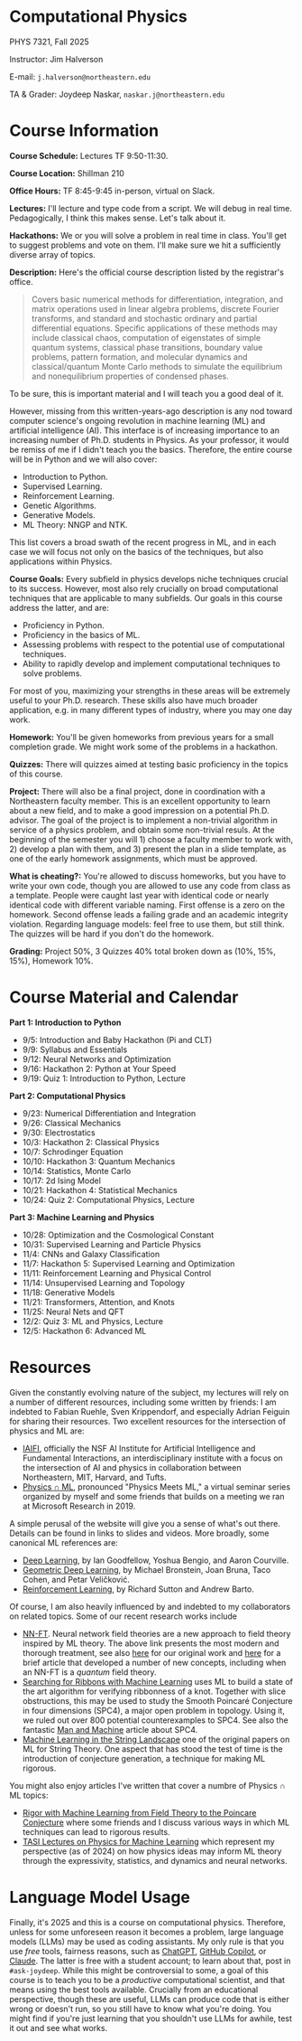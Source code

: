 # Computational Physics

PHYS 7321, Fall 2025

Instructor: Jim Halverson

E-mail: ``j.halverson@northeastern.edu``

TA & Grader: Joydeep Naskar, ``naskar.j@northeastern.edu``

# Course Information

**Course Schedule:** Lectures TF 9:50-11:30.

**Course Location:** Shillman 210

**Office Hours:** TF 8:45-9:45 in-person, virtual on Slack.

**Lectures:** I'll lecture and type code from a script. We will debug in real time. Pedagogically, I think this makes sense. Let's talk about it.

**Hackathons:** We or you will solve a problem in real time in class. You'll get to suggest problems and vote on them. I'll make sure we hit a sufficiently diverse array of topics.

**Description:** Here's the official course description listed by the registrar's office.

> Covers basic numerical methods for differentiation, integration, and matrix operations used in linear algebra problems, discrete Fourier transforms, and standard and stochastic ordinary and partial differential equations. Specific applications of these methods may include classical chaos, computation of eigenstates of simple quantum systems, classical phase transitions, boundary value problems, pattern formation, and molecular dynamics and classical/quantum Monte Carlo methods to simulate the equilibrium and nonequilibrium properties of condensed phases.

To be sure, this is important material and I will teach you a good deal of it. 

However, missing from this written-years-ago description is any nod toward computer science's ongoing revolution in machine learning (ML) and artificial intelligence (AI). This interface is of increasing importance to an increasing number of Ph.D. students in Physics. As your professor, it would be remiss of me if I didn't teach you the basics. Therefore, the entire course will be in Python and we will also cover:

- Introduction to Python.
- Supervised Learning.
- Reinforcement Learning.
- Genetic Algorithms.
- Generative Models.
- ML Theory: NNGP and NTK.

This list covers a broad swath of the recent progress in ML, and in each case we will focus not only on the basics of the techniques, but also applications within Physics. 

**Course Goals:** Every subfield in physics develops niche techniques crucial to its success. However, most also rely crucially on broad computational techniques that are applicable to many subfields. Our goals in this course address the latter, and are:
- Proficiency in Python.
- Proficiency in the basics of ML.
- Assessing problems with respect to the potential use of computational techniques.
- Ability to rapidly develop and implement computational techniques to solve problems.

For most of you, maximizing your strengths in these areas will be extremely useful to your Ph.D. research. These skills also have much broader application, e.g. in many different types of industry, where you may one day work.

**Homework:** You'll be given homeworks from previous years for a small completion grade. We might work some of the problems in a hackathon.

**Quizzes:** There will quizzes aimed at testing basic proficiency in the topics of this course.

**Project:** There will also be a final project, done in coordination with a Northeastern faculty member. This is an excellent opportunity to learn about a new field, and to make a good impression on a potential Ph.D. advisor. The goal of the project is to implement a non-trivial algorithm in service of a physics problem, and obtain some non-trivial resuls. At the beginning of the semester you will 1) choose a faculty member to work with, 2) develop a plan with them, and 3) present the plan in a slide template, as one of the early homework assignments, which must be approved.

**What is cheating?:** You're allowed to discuss homeworks, but you have to write your own code, though you are allowed to use any code from class as a template. People were caught last year with identical code or nearly identical code with different variable naming. First offense is a zero on the homework. Second offense leads a failing grade and an academic integrity violation. Regarding language models: feel free to use them, but still think. The quizzes will be hard if you don't do the homework.

**Grading:** Project 50%, 3 Quizzes 40% total broken down as (10%, 15%, 15%), Homework 10%.

# Course Material and Calendar

**Part 1: Introduction to Python**
- 9/5: Introduction and Baby Hackathon (Pi and CLT)
- 9/9: Syllabus and Essentials
- 9/12: Neural Networks and Optimization
- 9/16: Hackathon 2: Python at Your Speed
- 9/19: Quiz 1: Introduction to Python, Lecture

**Part 2: Computational Physics**
- 9/23: Numerical Differentiation and Integration
- 9/26: Classical Mechanics
- 9/30: Electrostatics
- 10/3: Hackathon 2: Classical Physics
- 10/7: Schrodinger Equation
- 10/10: Hackathon 3: Quantum Mechanics
- 10/14: Statistics, Monte Carlo
- 10/17: 2d Ising Model
- 10/21: Hackathon 4: Statistical Mechanics
- 10/24: Quiz 2: Computational Physics, Lecture

**Part 3: Machine Learning and Physics**
- 10/28: Optimization and the Cosmological Constant
- 10/31: Supervised Learning and Particle Physics
- 11/4: CNNs and Galaxy Classification
- 11/7: Hackathon 5: Supervised Learning and Optimization
- 11/11: Reinforcement Learning and Physical Control
- 11/14: Unsupervised Learning and Topology
- 11/18: Generative Models 
- 11/21: Transformers, Attention, and Knots
- 11/25: Neural Nets and QFT
- 12/2: Quiz 3: ML and Physics, Lecture
- 12/5: Hackathon 6: Advanced ML

# Resources

Given the constantly evolving nature of the subject, my lectures will rely on a number of different resources, including some written by friends: I am indebted to Fabian Ruehle, Sven Krippendorf, and especially Adrian Feiguin for sharing their resources. Two excellent resources for the intersection of physics and ML are:
- [IAIFI](http://www.iaifi.org), officially the NSF AI Institute for Artificial Intelligence and Fundamental Interactions, an interdisciplinary institute with a focus on the intersection of AI and physics in collaboration between Northeastern, MIT, Harvard, and Tufts.
- [Physics $\cap$ ML](http://www.physicsmeetsml.org), pronounced "Physics Meets ML," a virtual seminar series organized by myself and some friends that builds on a meeting we ran at Microsoft Research in 2019.

A simple perusal of the website will give you a sense of what's out there. Details can be found in links to slides and videos. More broadly, some canonical ML references are:
- [Deep Learning](https://www.deeplearningbook.org), by Ian Goodfellow, Yoshua Bengio, and Aaron Courville.
- [Geometric Deep Learning](https://geometricdeeplearning.com), by Michael Bronstein, Joan Bruna, Taco Cohen, and Petar Veličković.
- [Reinforcement Learning](http://incompleteideas.net/book/the-book-2nd.html), by Richard Sutton and Andrew Barto.

Of course, I am also heavily influenced by and indebted to my collaborators on related topics. Some of our recent research works include
- [NN-FT](https://arxiv.org/abs/2307.03223). Neural network field theories are a new approach to field theory inspired by ML theory. The above link presents the most modern and thorough treatment, see also [here](https://arxiv.org/abs/2008.08601) for our original work and [here](https://arxiv.org/abs/2112.04527) for a brief article that developed a number of new concepts, including when an NN-FT is a *quantum* field theory.
- [Searching for Ribbons with Machine Learning](https://arxiv.org/abs/2304.09304) uses ML to build a state of the art algorithm for verifying ribbonness of a knot. Together with slice obstructions, this may be used to study the Smooth Poincaré Conjecture in four dimensions (SPC4), a major open problem in topology. Using it, we ruled out over 800 potential counterexamples to SPC4. See also the fantastic [Man and Machine](https://arxiv.org/abs/0906.5177) article about SPC4.
- [Machine Learning in the String Landscape](https://arxiv.org/abs/1707.00655) one of the original papers on ML for String Theory. One aspect that has stood the test of time is the introduction of conjecture generation, a technique for making ML rigorous.

You might also enjoy articles I've written that cover a numbre of Physics $\cap$ ML topics:
- [Rigor with Machine Learning from Field Theory to the Poincare Conjecture](https://www.nature.com/articles/s42254-024-00709-0) where some friends and I discuss various ways in which ML techniques can lead to rigorous results.
- [TASI Lectures on Physics for Machine Learning](https://arxiv.org/abs/2408.00082) which represent my perspective (as of 2024) on how physics ideas may inform ML theory through the expressivity, statistics, and dynamics and neural networks.

# Language Model Usage

Finally, it's 2025 and this is a course on computational physics. Therefore, unless for some unforeseen reason it becomes a problem, large language models (LLMs) may be used as coding assistants. My only rule is that you use *free* tools, fairness reasons, such as [ChatGPT](http://chat.openai.com), [GitHub Copilot](https://github.com/features/copilot), or [Claude](http://www.claude.ai). The latter is free with a student account; to learn about that, post in ``#ask-joydeep``. While this might be controversial to some, a goal of this course is to teach you to be a *productive* computational scientist, and that means using the best tools available. Crucially from an educational perspective, though these are useful, LLMs can produce code that is either wrong or doesn't run, so you still have to know what you're doing. You might find if you're just learning that you shouldn't use LLMs for awhile, test it out and see what works.
